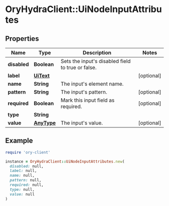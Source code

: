 # OryHydraClient::UiNodeInputAttributes

## Properties

| Name | Type | Description | Notes |
| ---- | ---- | ----------- | ----- |
| **disabled** | **Boolean** | Sets the input&#39;s disabled field to true or false. |  |
| **label** | [**UiText**](UiText.md) |  | [optional] |
| **name** | **String** | The input&#39;s element name. |  |
| **pattern** | **String** | The input&#39;s pattern. | [optional] |
| **required** | **Boolean** | Mark this input field as required. | [optional] |
| **type** | **String** |  |  |
| **value** | [**AnyType**](.md) | The input&#39;s value. | [optional] |

## Example

```ruby
require 'ory-client'

instance = OryHydraClient::UiNodeInputAttributes.new(
  disabled: null,
  label: null,
  name: null,
  pattern: null,
  required: null,
  type: null,
  value: null
)
```

